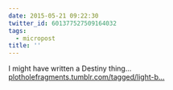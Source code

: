 ```yaml
---
date: 2015-05-21 09:22:30
twitter_id: 601377527509164032
tags:
  - micropost
title: ''
---
```


I might have written a Destiny thing... [plotholefragments.tumblr.com/tagged/light-b…](http://plotholefragments.tumblr.com/tagged/light-banter/chrono)
